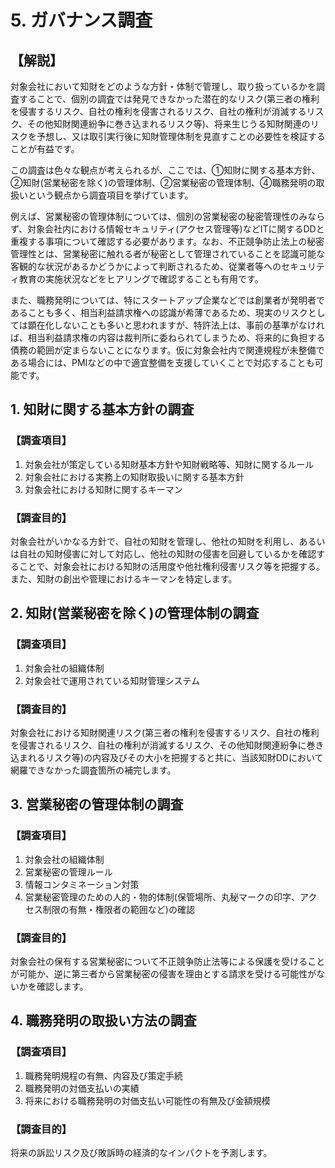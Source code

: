 # 5. ガバナンス調査

## 【解説】

対象会社において知財をどのような方針・体制で管理し、取り扱っているかを調査することで、個別の調査では発見できなかった潜在的なリスク(第三者の権利を侵害するリスク、自社の権利を侵害されるリスク、自社の権利が消滅するリスク、その他知財関連紛争に巻き込まれるリスク等)、将来生じうる知財関連のリスクを予想し、又は取引実行後に知財管理体制を見直すことの必要性を検証することが有益です。

この調査は色々な観点が考えられるが、ここでは、①知財に関する基本方針、②知財(営業秘密を除く)の管理体制、②営業秘密の管理体制、④職務発明の取扱いという観点から調査項目を挙げています。

例えば、営業秘密の管理体制については、個別の営業秘密の秘密管理性のみならず、対象会社内における情報セキュリティ(アクセス管理等)などITに関するDDと重複する事項について確認する必要があります。なお、不正競争防止法上の秘密管理性とは、営業秘密に触れる者が秘密として管理されていることを認識可能な客観的な状況があるかどうかによって判断されるため、従業者等へのセキュリティ教育の実施状況などをヒアリングで確認することも有用です。

また、職務発明については、特にスタートアップ企業などでは創業者が発明者であることも多く、相当利益請求権への認識が希薄であるため、現実のリスクとしては顕在化しないことも多いと思われますが、特許法上は、事前の基準がなければ、相当利益請求権の内容は裁判所に委ねられてしまうため、将来的に負担する債務の範囲が定まらないことになります。仮に対象会社内で関連規程が未整備である場合には、PMIなどの中で適宜整備を支援していくことで対応することも可能です。

## 1. 知財に関する基本方針の調査

### 【調査項目】

1. 対象会社が策定している知財基本方針や知財戦略等、知財に関するルール
2. 対象会社における実務上の知財取扱いに関する基本方針
3. 対象会社における知財に関するキーマン

### 【調査目的】

対象会社がいかなる方針で、自社の知財を管理し、他社の知財を利用し、あるいは自社の知財侵害に対して対応し、他社の知財の侵害を回避しているかを確認することで、対象会社における知財の活用度や他社権利侵害リスク等を把握する。また、知財の創出や管理におけるキーマンを特定します。

## 2. 知財(営業秘密を除く)の管理体制の調査

### 【調査項目】

1. 対象会社の組織体制
2. 対象会社で運用されている知財管理システム

### 【調査目的】

対象会社における知財関連リスク(第三者の権利を侵害するリスク、自社の権利を侵害されるリスク、自社の権利が消滅するリスク、その他知財関連紛争に巻き込まれるリスク等)の内容及びその大小を把握すると共に、当該知財DDにおいて網羅できなかった調査箇所の補完します。

## 3. 営業秘密の管理体制の調査

### 【調査項目】

1. 対象会社の組織体制
2. 営業秘密の管理ルール
3. 情報コンタミネーション対策
4. 営業秘密管理のための人的・物的体制(保管場所、丸秘マークの印字、アクセス制限の有無・権限者の範囲など)の確認

### 【調査目的】

対象会社の保有する営業秘密について不正競争防止法等による保護を受けることが可能か、逆に第三者から営業秘密の侵害を理由とする請求を受ける可能性がないかを確認します。

## 4. 職務発明の取扱い方法の調査

### 【調査項目】

1. 職務発明規程の有無、内容及び策定手続
2. 職務発明の対価支払いの実績
3. 将来における職務発明の対価支払い可能性の有無及び金額規模

### 【調査目的】

将来の訴訟リスク及び敗訴時の経済的なインパクトを予測します。
